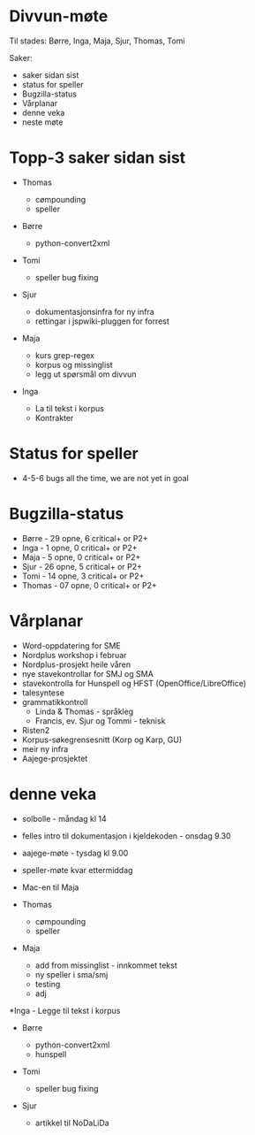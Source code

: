# Divvun-møte

Til stades: Børre, Inga, Maja, Sjur, Thomas, Tomi

Saker:
* saker sidan sist
* status for speller
* Bugzilla-status
* Vårplanar
* denne veka
* neste møte

# Topp-3 saker sidan sist

* Thomas
    - cømpounding
    - speller

* Børre
    - python-convert2xml

* Tomi
    - speller bug fixing

* Sjur
    - dokumentasjonsinfra for ny infra
    - rettingar i jspwiki-pluggen for forrest

* Maja
    - kurs grep-regex
    - korpus og missinglist
    - legg ut spørsmål om divvun

* Inga
    - La til tekst i korpus
    - Kontrakter

# Status for speller

* 4-5-6 bugs all the time, we are not yet in goal

# Bugzilla-status

* Børre  - 29 opne,  6 critical+ or P2+
* Inga   -  1 opne,  0 critical+ or P2+
* Maja   -  5 opne,  0 critical+ or P2+
* Sjur   - 26 opne,  5 critical+ or P2+
* Tomi   - 14 opne,  3 critical+ or P2+ 
* Thomas - 07 opne,  0 critical+ or P2+

# Vårplanar

* Word-oppdatering for SME
* Nordplus workshop i februar
* Nordplus-prosjekt heile våren
* nye stavekontrollar for SMJ og SMA
* stavekontrolla for Hunspell og HFST (OpenOffice/LibreOffice)
* talesyntese
* grammatikkontroll
    - Linda & Thomas - språkleg
    - Francis, ev. Sjur og Tommi - teknisk
* Risten2
* Korpus-søkegrensesnitt (Korp og Karp, GU)
* meir ny infra
* Aajege-prosjektet

# denne veka

* solbolle - måndag kl 14
* felles intro til dokumentasjon i kjeldekoden - onsdag 9.30
* aajege-møte - tysdag kl 9.00
* speller-møte kvar ettermiddag
* Mac-en til Maja

* Thomas
    - cømpounding
    - speller

* Maja
    - add from missinglist - innkommet tekst
    - ny speller i sma/smj
    - testing 
    - adj 

*Inga
    - Legge til tekst i korpus

* Børre
    - python-convert2xml
    - hunspell

* Tomi
    - speller bug fixing

* Sjur
    - artikkel til NoDaLiDa
